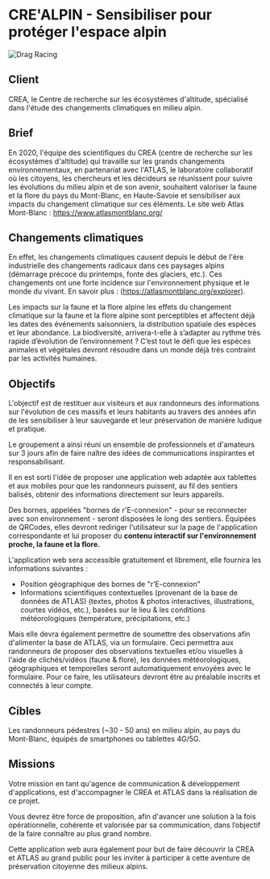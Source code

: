 # CRE'ALPIN - Sensibiliser pour protéger l'espace alpin

![Drag Racing](./src/img/logo-couleur-vectorisé.svg)

## Client

CREA, le Centre de recherche sur les écosystèmes d'altitude, spécialisé dans l'étude des changements climatiques en milieu alpin.

## Brief

En 2020, l'équipe des scientifiques du CREA (centre de recherche sur les écosystèmes d'altitude) qui travaille sur les grands changements environnementaux, en partenariat avec l'ATLAS, le laboratoire collaboratif où les citoyens, les chercheurs et les décideurs se réunissent pour suivre les évolutions du milieu alpin et de son avenir, souhaitent valoriser la faune et la flore du pays du Mont-Blanc, en Haute-Savoie et sensibiliser aux impacts du changement climatique sur ces éléments.
Le site web Atlas Mont-Blanc : https://www.atlasmontblanc.org/

## Changements climatiques

En effet, les changements climatiques causent depuis le début de l'ère industrielle des changements radicaux dans ces paysages alpins (démarrage précoce du printemps, fonte des glaciers, etc.). Ces changements ont une forte incidence sur l'environnement physique et le monde du vivant. En savoir plus : (https://atlasmontblanc.org/explorer).

Les impacts sur la faune et la flore alpine les effets du changement climatique sur la faune et la flore alpine sont perceptibles et affectent déjà les dates des événements saisonniers, la distribution spatiale des espèces et leur abondance. La biodiversité, arrivera-t-elle à s’adapter au rythme très rapide d’évolution de l’environnement ? C’est tout le défi que les espèces animales et végétales devront résoudre dans un monde déjà très contraint par les activités humaines.

## Objectifs

L'objectif est de restituer aux visiteurs et aux randonneurs des informations sur l'évolution de ces massifs et leurs habitants au travers des années afin de les sensibiliser à leur sauvegarde et leur préservation de manière ludique et pratique.

Le groupement a ainsi réuni un ensemble de professionnels et d'amateurs sur 3 jours afin de faire naître des idées de communications inspirantes et responsabilisant.

Il en est sorti l'idée de proposer une application web adaptée aux tablettes et aux mobiles pour que les randonneurs puissent, au fil des sentiers balisés, obtenir des informations directement sur leurs appareils.

Des bornes, appelées "bornes de r'E-connexion" - pour se reconnecter avec son environnement - seront disposées le long des sentiers. Équipées de QRCodes, elles devront rediriger l'utilisateur sur la page de l'application correspondante et lui proposer du **contenu interactif sur l'environnement proche, la faune et la flore.**

L'application web sera accessible gratuitement et librement, elle fournira les informations suivantes :

- Position géographique des bornes de "r’E-connexion"
- Informations scientifiques contextuelles (provenant de la base de données de ATLAS) (textes, photos & photos interactives, illustrations, courtes vidéos, etc.), basées sur le lieu & les conditions météorologiques (température, précipitations, etc.)

Mais elle devra également permettre de soumettre des observations afin d'alimenter la base de ATLAS, via un formulaire. Ceci permettra aux randonneurs de proposer des observations textuelles et/ou visuelles à l'aide de clichés/vidéos (faune & flore), les données météorologiques, géographiques et temporelles seront automatiquement envoyées avec le formulaire. Pour ce faire, les utilisateurs devront être au préalable inscrits et connectés à leur compte.

## Cibles

Les randonneurs pédestres (~30 - 50 ans) en milieu alpin, au pays du Mont-Blanc, équipés de smartphones ou tablettes 4G/5G.

## Missions

Votre mission en tant qu'agence de communication & développement d'applications, est d'accompagner le CREA et ATLAS dans la réalisation de ce projet.

Vous devrez être force de proposition, afin d'avancer une solution à la fois opérationnelle, cohérente et valorisée par sa communication, dans l’objectif de la faire connaître au plus grand nombre.

Cette application web aura également pour but de faire découvrir la CREA et ATLAS au grand public pour les inviter à participer à cette aventure de préservation citoyenne des milieux alpins.
